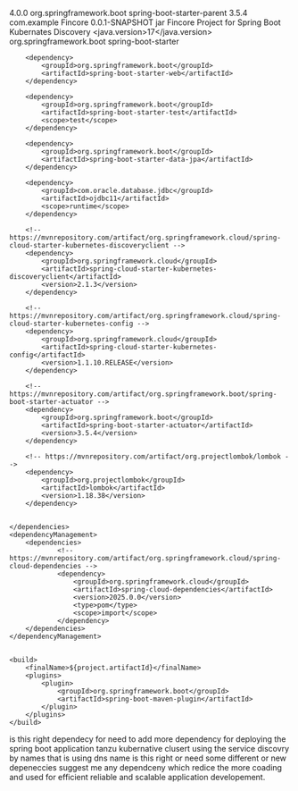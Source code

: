 <?xml version="1.0" encoding="UTF-8"?>
<project xmlns="http://maven.apache.org/POM/4.0.0" xmlns:xsi="http://www.w3.org/2001/XMLSchema-instance"
	xsi:schemaLocation="http://maven.apache.org/POM/4.0.0 https://maven.apache.org/xsd/maven-4.0.0.xsd">
	<modelVersion>4.0.0</modelVersion>
	<parent>
		<groupId>org.springframework.boot</groupId>
		<artifactId>spring-boot-starter-parent</artifactId>
		<version>3.5.4</version>
		<relativePath/> <!-- lookup parent from repository -->
	</parent>
	<groupId>com.example</groupId>
	<artifactId>Fincore</artifactId>
	<version>0.0.1-SNAPSHOT</version>
	<packaging>jar</packaging>
	<name>Fincore</name>
	<description>Project for Spring Boot Kubernates Discovery</description>
	<url/>
	<licenses>
		<license/>
	</licenses>
	<developers>
	</developers>
	<scm>
		<connection/>
		<developerConnection/>
		<tag/>
		<url/>
	</scm>
	<properties>
		<java.version>17</java.version>
	</properties>
	<dependencies>
		<dependency>
			<groupId>org.springframework.boot</groupId>
			<artifactId>spring-boot-starter</artifactId>
		</dependency>

		<dependency>
			<groupId>org.springframework.boot</groupId>
			<artifactId>spring-boot-starter-web</artifactId>
		</dependency>

		<dependency>
			<groupId>org.springframework.boot</groupId>
			<artifactId>spring-boot-starter-test</artifactId>
			<scope>test</scope>
		</dependency>

		<dependency>
			<groupId>org.springframework.boot</groupId>
			<artifactId>spring-boot-starter-data-jpa</artifactId>
		</dependency>

		<dependency>
			<groupId>com.oracle.database.jdbc</groupId>
			<artifactId>ojdbc11</artifactId>
			<scope>runtime</scope>
		</dependency>

		<!-- https://mvnrepository.com/artifact/org.springframework.cloud/spring-cloud-starter-kubernetes-discoveryclient -->
		<dependency>
			<groupId>org.springframework.cloud</groupId>
			<artifactId>spring-cloud-starter-kubernetes-discoveryclient</artifactId>
			<version>2.1.3</version>
		</dependency>

		<!-- https://mvnrepository.com/artifact/org.springframework.cloud/spring-cloud-starter-kubernetes-config -->
		<dependency>
			<groupId>org.springframework.cloud</groupId>
			<artifactId>spring-cloud-starter-kubernetes-config</artifactId>
			<version>1.1.10.RELEASE</version>
		</dependency>

		<!-- https://mvnrepository.com/artifact/org.springframework.boot/spring-boot-starter-actuator -->
		<dependency>
			<groupId>org.springframework.boot</groupId>
			<artifactId>spring-boot-starter-actuator</artifactId>
			<version>3.5.4</version>
		</dependency>

		<!-- https://mvnrepository.com/artifact/org.projectlombok/lombok -->
		<dependency>
			<groupId>org.projectlombok</groupId>
			<artifactId>lombok</artifactId>
			<version>1.18.38</version>
		</dependency>


	</dependencies>
	<dependencyManagement>
		<dependencies>
				<!-- https://mvnrepository.com/artifact/org.springframework.cloud/spring-cloud-dependencies -->
				<dependency>
					<groupId>org.springframework.cloud</groupId>
					<artifactId>spring-cloud-dependencies</artifactId>
					<version>2025.0.0</version>
					<type>pom</type>
					<scope>import</scope>
				</dependency>
		</dependencies>
	</dependencyManagement>


	<build>
		<finalName>${project.artifactId}</finalName>
		<plugins>
			<plugin>
				<groupId>org.springframework.boot</groupId>
				<artifactId>spring-boot-maven-plugin</artifactId>
			</plugin>
		</plugins>
	</build>

</project>



is this right dependecy for need to add more dependency for deploying the spring boot application tanzu kubernative clusert using the service discovry by names that is using dns name is this right or need some different or new depeneccies suggest me any dependceny which redice the more coading and used for efficient reliable and scalable application developement.
